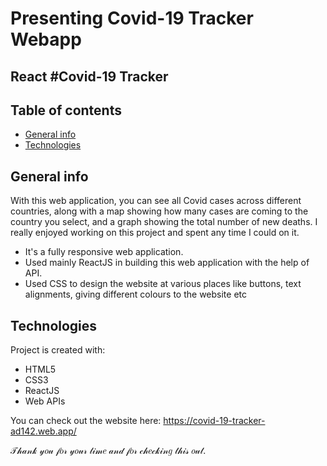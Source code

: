 # Presenting Covid-19 Tracker Webapp
## React #Covid-19 Tracker

## Table of contents
* [General info](#general-info)
* [Technologies](#technologies)

## General info
With this web application, you can see all Covid cases across different countries, along with a map showing how many cases are coming to the country you select, and a graph showing the total number of new deaths.
I really enjoyed working on this project and spent any time I could on it.
* It's a fully responsive web application.
* Used mainly ReactJS in building this web application with the help of API.
* Used CSS to design the website at various places like buttons, text alignments, giving different colours to the website etc 

	
## Technologies
Project is created with:
* HTML5
* CSS3
* ReactJS
* Web APIs

You can check out the website here: https://covid-19-tracker-ad142.web.app/

𝒯𝒽𝒶𝓃𝓀 𝓎𝑜𝓊 𝒻𝑜𝓇 𝓎𝑜𝓊𝓇 𝓉𝒾𝓂𝑒 𝒶𝓃𝒹 𝒻𝑜𝓇 𝒸𝒽𝑒𝒸𝓀𝒾𝓃𝑔 𝓉𝒽𝒾𝓈 𝑜𝓊𝓉.
